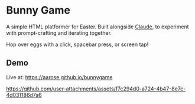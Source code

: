 # Bunny Game

A simple HTML platformer for Easter. Built alongside [Claude](https://claude.ai), to experiment with prompt-crafting and iterating together.

Hop over eggs with a click, spacebar press, or screen tap!

## Demo

Live at: https://aarose.github.io/bunnygame

https://github.com/user-attachments/assets/f7c294d0-a724-4b47-8e7c-4d031186d7a6
